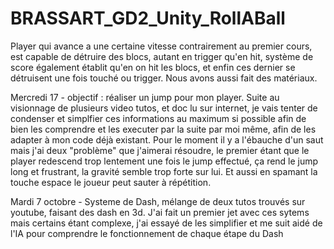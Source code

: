 # BRASSART_GD2_Unity_RollABall
Player qui avance a une certaine vitesse contrairement au premier cours, est capable de détruire des blocs, autant en trigger qu'en hit, système de score également établit qu'en on hit les blocs, et enfin ces dernier se détruisent une fois touché ou trigger. Nous avons aussi fait des matériaux.

Mercredi 17 - objectif : réaliser un jump pour mon player. Suite au visionnage de plusieurs video tutos, et doc lu sur internet, je vais tenter de condenser et simplfier ces informations au maximum si possible afin de bien les comprendre et les executer par la suite par moi même, afin de les adapter à mon code déjà existant.
Pour le moment il y a l'ébauche d'un saut mais j'ai deux "problème" que j'aimerai résoudre, le premier étant que le player redescend trop lentement une fois le jump effectué, ça rend le jump long et frustrant, la gravité semble trop forte sur lui. Et aussi en spamant la touche espace le joueur peut sauter à répétition.

Mardi 7 octobre - Systeme de Dash, mélange de deux tutos trouvés sur youtube, faisant des dash en 3d. J'ai fait un premier jet avec ces sytems mais certains étant complexe, j'ai essayé de les simplifier et me suit aidé de l'IA pour comprendre le fonctionnement de chaque étape du Dash
